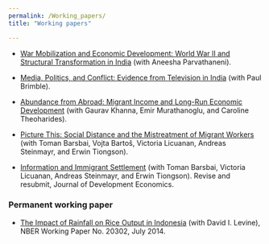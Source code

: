 ```yaml
---
permalink: /Working_papers/
title: "Working papers"

---
```



<!-- ======================================================= -->


* [War Mobilization and Economic Development: World War II and Structural Transformation in India](http://sites.lsa.umich.edu/deanyang/wp-content/uploads/sites/205/2024/02/parvathaneni-yang-2024-war-mobilization-india.pdf) (with Aneesha Parvathaneni).


<!-- /////////////// -->
* [Media, Politics, and Conflict: Evidence from Television in India](http://sites.lsa.umich.edu/deanyang/wp-content/uploads/sites/205/2022/10/khanna-murathanoglu-theoharides-yang-2022-abundance-from-abroad.pdf) (with Paul Brimble).


<!-- /////////////// -->
* [Abundance from Abroad: Migrant Income and Long-Run Economic Development](http://sites.lsa.umich.edu/deanyang/wp-content/uploads/sites/205/2022/10/khanna-murathanoglu-theoharides-yang-2022-abundance-from-abroad.pdf) (with Gaurav Khanna, Emir Murathanoglu, and Caroline Theoharides).


<!-- /////////////// -->
* [Picture This: Social Distance and the Mistreatment of Migrant Workers ](http://sites.lsa.umich.edu/deanyang/wp-content/uploads/sites/205/2022/12/bblsty-2022-MistreatmentMigrantWorkers.pdf) (with Toman Barsbai, Vojta Bartoš, Victoria Licuanan, Andreas Steinmayr, and Erwin Tiongson).


<!-- /////////////// -->
* [Information and Immigrant Settlement](http://sites.lsa.umich.edu/deanyang/wp-content/uploads/sites/205/2021/10/barsbai-licuanan-steinmayr-tiongson-yang-2021-information-networks.pdf) (with Toman Barsbai, Victoria Licuanan, Andreas Steinmayr, and Erwin Tiongson). Revise and resubmit, Journal of Development Economics.


<!-- /////////////// -->
### Permanent working paper


* [The Impact of Rainfall on Rice Output in Indonesia](http://www.nber.org/papers/w20302) (with David I. Levine), NBER Working Paper No. 20302, July 2014.